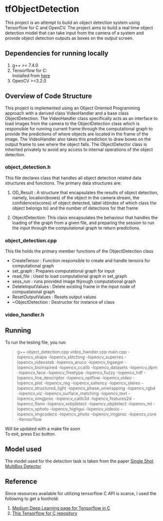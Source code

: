 # tfObjectDetection
This project is an attempt to build an object detection system using Tensorflow for C and OpenCV. The project aims to build a real time object detection model that can take input from the camera of a system and provide object detection outputs as boxes on the output screen.


## Dependencies for running locally
1. g++ >= 7.4.0  
2. Tensorflow for C:   
    Installed from [here](https://www.tensorflow.org/install/lang_c)
3. OpenCV >=3.2.0   


## Overview of Code Structure
This project is implemented using an Object Oriented Programming approach with a derived class VideoHandler and a base class ObjectDetection. The VideoHandler class specifically acts as an interface to load images from the camera to the ObjectDetection class which is responsible for running current frame through the computational graph to provide the predictions of where objects are located in the frame of the image. The VideoHandler also takes this prediction to draw boxes on the output frame to see where the object falls. The ObjectDetector class is inherited privately to avoid any access to internal operations of the object detection.

### object_detection.h
This file declares class that handles all object detection related data structures and functions. The primary data structures are:

1. OD_Result : A structure that encapsulates the results of object detection, namely, location(boxes) of the object in the camera stream, the confidence(scores) of object detected, label id(index of which class the object belongs to) and the number of detections for that frame

2. ObjectDetection: This class encapsulates the behaviour that handles the loading of the graph from a given file, and preparing the session to run the input through the computational graph to return predictions. 

###  object_detection.cpp  

This file holds the primary member functions of the ObjectDetection class  
 - CreateTensor : Function responsible to create and handle tensors for computational graph
 -  set_graph : Prepares computational graph for input
 - read_file : Used to load computational graph in set_graph
 - sess_run : runs provided image thjrough computational graph
 - DeleteInputValues : Delete existing frame in the input node of compuataional graph
 - ResetOutputValues : Resets output values 
 - ~ObjectDetection : Destructor for instance of class

### video_handler.h

## Running
To run the testing file, you run:<br/>
> g++ object_detection.cpp video_handler.cpp main.cpp -lopencv_shape -lopencv_stitching -lopencv_superres -lopencv_videostab -lopencv_aruco -lopencv_bgsegm -lopencv_bioinspired -lopencv_ccalib -lopencv_datasets -lopencv_dpm -lopencv_face -lopencv_freetype -lopencv_fuzzy -lopencv_hdf -lopencv_line_descriptor -lopencv_optflow -lopencv_video -lopencv_plot -lopencv_reg -lopencv_saliency -lopencv_stereo -lopencv_structured_light -lopencv_phase_unwrapping -lopencv_rgbd -lopencv_viz -lopencv_surface_matching -lopencv_text -lopencv_ximgproc -lopencv_calib3d -lopencv_features2d -lopencv_flann -lopencv_xobjdetect -lopencv_objdetect -lopencv_ml -lopencv_xphoto -lopencv_highgui -lopencv_videoio -lopencv_imgcodecs -lopencv_photo -lopencv_imgproc -lopencv_core -ltensorflow  


Will be updated with a make file soon  
To exit, press Esc button.

## Model used
The model used for the detection task is taken from the paper [Single Shot MultiBox Detector](https://arxiv.org/abs/1512.02325)

## Reference
Since resources available for utilizing tensorflow C API is scarce, I used the following to get a foothold:  
1. [Medium Deep Learning page for Tensorflow in C](https://medium.com/@danishshres/single-shot-detection-using-tensorflow-c-api-edfe5d9942a4)
2. [This Tensorflow for C repository](https://github.com/rky0930/tf_c_api)

